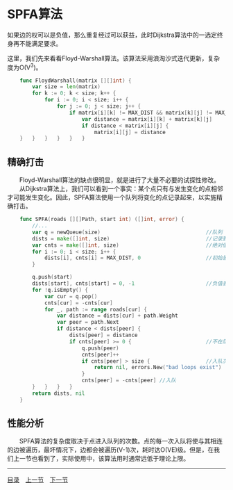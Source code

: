# SPFA算法
如果边的权可以是负值，那么重复经过可以获益，此时Dijkstra算法中的一选定终身再不能满足要求。

这里，我们先来看看Floyd-Warshall算法。该算法采用浪淘沙式迭代更新，复杂度为O(V<sup>3</sup>)。
```go
	func FloydWarshall(matrix [][]int) {
		var size = len(matrix)
		for k := 0; k < size; k++ {
			for i := 0; i < size; i++ {
				for j := 0; j < size; j++ {
					if matrix[i][k] != MAX_DIST && matrix[k][j] != MAX_DIST {
						var distance = matrix[i][k] + matrix[k][j]
						if distance < matrix[i][j] {
							matrix[i][j] = distance
	}	}	}	}	}	}
```

## 精确打击
　　Floyd-Warshall算法的缺点很明显，就是进行了大量不必要的试探性修改。  
　　从Dijkstra算法上，我们可以看到一个事实：某个点只有与发生变化的点相邻才可能发生变化。因此，SPFA算法使用一个队列将变化的点记录起来，以实施精确打击。
```go
	func SPFA(roads [][]Path, start int) ([]int, error) {
		//...
		var q = newQueue(size)									//队列
		dists = make([]int, size)								//记录到各点的最短距离
		var cnts = make([]int, size)							//绝对值记录入队次数
		for i := 0; i < size; i++ {
			dists[i], cnts[i] = MAX_DIST, 0						//初始皆不可达
		}

		q.push(start)
		dists[start], cnts[start] = 0, -1						//负值表示在队列中
		for !q.isEmpty() {
			var cur = q.pop()
			cnts[cur] = -cnts[cur]
			for _, path := range roads[cur] {
				var distance = dists[cur] + path.Weight
				var peer = path.Next
				if distance < dists[peer] {
					dists[peer] = distance
					if cnts[peer] >= 0 {						//不在队列中
						q.push(peer)
						cnts[peer]++
						if cnts[peer] > size {					//入队次数超标，必定是有负回路
							return nil, errors.New("bad loops exist")
						}
						cnts[peer] = -cnts[peer] //入队
		}	}	}	}
		return dists, nil
	}
```

## 性能分析
　　SPFA算法的复杂度取决于点进入队列的次数。点的每一次入队将使与其相连的边被遍历，最坏情况下，边都会被遍历(V-1)次，耗时达O(VE)级。但是，在我们上一节也看到了，实际使用中，该算法用时通常远低于理论上限。

---
[目录](../index.md)　[上一节](07-C.md)　[下一节](07-E.md)
